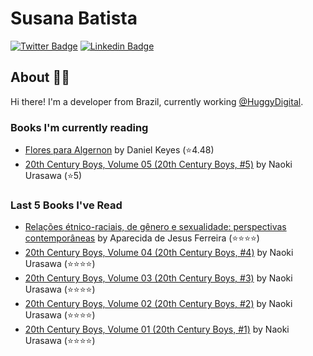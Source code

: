 # Susana Batista

[![Twitter Badge](https://img.shields.io/badge/-Twitter-blue?style=flat-square&logo=Twitter&logoColor=white&link=https://www.twitter.com/susanabatistas)](https://www.twitter.com/susanabatistas/)
[![Linkedin Badge](https://img.shields.io/badge/-Linkedin-blue?style=flat-square&logo=Linkedin&logoColor=white&link=https://www.linkedin.com/in/susanabatistas/)](https://www.linkedin.com/in/susanabatistas/)

## About :woman_technologist:

Hi there! I'm a developer from Brazil, currently working [@HuggyDigital](https://github.com/HuggyDigital).

### Books I'm currently reading
<!-- GOODREADS-LIST:START -->
- [Flores para Algernon](https://www.goodreads.com/review/show/4180583447?utm_medium=api&utm_source=rss) by Daniel Keyes (⭐️4.48)
- [20th Century Boys, Volume 05 (20th Century Boys, #5)](https://www.goodreads.com/review/show/4061933857?utm_medium=api&utm_source=rss) by Naoki Urasawa (⭐️5)
<!-- GOODREADS-LIST:END -->

### Last 5 Books I've Read
<!-- GOODREADS-READ-LIST:START -->
- [Relações étnico-raciais, de gênero e sexualidade: perspectivas contemporâneas](https://www.goodreads.com/review/show/3936931540?utm_medium=api&utm_source=rss) by Aparecida de Jesus Ferreira (⭐⭐⭐⭐)
- [20th Century Boys, Volume 04 (20th Century Boys, #4)](https://www.goodreads.com/review/show/4050445516?utm_medium=api&utm_source=rss) by Naoki Urasawa (⭐⭐⭐⭐)
- [20th Century Boys, Volume 03 (20th Century Boys, #3)](https://www.goodreads.com/review/show/4008016584?utm_medium=api&utm_source=rss) by Naoki Urasawa (⭐⭐⭐⭐)
- [20th Century Boys, Volume 02 (20th Century Boys, #2)](https://www.goodreads.com/review/show/3976720702?utm_medium=api&utm_source=rss) by Naoki Urasawa (⭐⭐⭐⭐)
- [20th Century Boys, Volume 01 (20th Century Boys, #1)](https://www.goodreads.com/review/show/3939150504?utm_medium=api&utm_source=rss) by Naoki Urasawa (⭐⭐⭐⭐)
<!-- GOODREADS-READ-LIST:END -->
